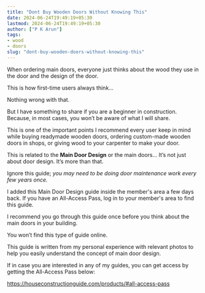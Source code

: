 ```yaml
---
title: "Dont Buy Wooden Doors Without Knowing This"
date: 2024-06-24T19:49:19+05:30
lastmod: 2024-06-24T19:49:19+05:30
author: ["P K Arun"]
tags: 
- wood
- doors
slug: "dont-buy-wooden-doors-without-knowing-this"
---
```

When ordering main doors, everyone just thinks about the wood they use in the door and the design of the door.

This is how first-time users always think…

Nothing wrong with that.

But I have something to share if you are a beginner in construction. Because, in most cases, you won’t be aware of what I will share.

This is one of the important points I recommend every user keep in mind while buying readymade wooden doors, ordering custom-made wooden doors in shops, or giving wood to your carpenter to make your door.

This is related to the **Main Door Design** or the main doors... It’s not just about door design. It’s more than that.

Ignore this guide; *you may need to be doing door maintenance work every few years once.*

I added this Main Door Design guide inside the member's area a few days back. If you have an All-Access Pass, log in to your member's area to find this guide.

I recommend you go through this guide once before you think about the main doors in your building.

You won’t find this type of guide online. 

This guide is written from my personal experience with relevant photos to help you easily understand the concept of main door design.

If in case you are interested in any of my guides, you can get access by getting the All-Access Pass below:

https://houseconstructionguide.com/products/#all-access-pass
